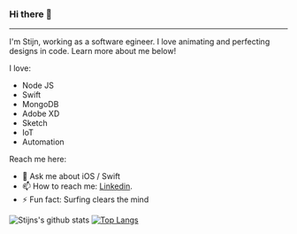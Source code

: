 ### Hi there 👋
----

I'm Stijn, working as a software egineer. I love animating and perfecting designs in code. Learn more about me below!

I love:
  - Node JS
  - Swift
  - MongoDB
  - Adobe XD
  - Sketch
  - IoT
  - Automation
 
 Reach me here:
  - 💬 Ask me about iOS / Swift
  - 📫 How to reach me: [Linkedin](https://www.linkedin.com/in/sj-kramer/).
  - ⚡ Fun fact: Surfing clears the mind

![Stijns's github stats](https://github-readme-stats.vercel.app/api?username=stijnk008&show_icons=true&theme=ocean_dark&show_icons=true&count_private=true) [![Top Langs](https://github-readme-stats.vercel.app/api/top-langs/?username=stijnk008&layout=compact)](https://github.com/anuraghazra/github-readme-stats)
